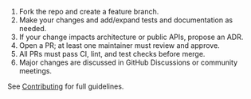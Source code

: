 <!-- Contribution steps snippet for reuse across docs -->

1. Fork the repo and create a feature branch.
2. Make your changes and add/expand tests and documentation as needed.
3. If your change impacts architecture or public APIs, propose an ADR.
4. Open a PR; at least one maintainer must review and approve.
5. All PRs must pass CI, lint, and test checks before merge.
6. Major changes are discussed in GitHub Discussions or community meetings.

See [Contributing](../src/contributing/contributing.md) for full guidelines.
